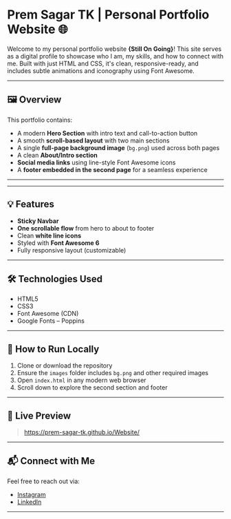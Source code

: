 # Prem Sagar TK | Personal Portfolio Website 🌐

Welcome to my personal portfolio website **{Still On Going}**! This site serves as a digital profile to showcase who I am, my skills, and how to connect with me. Built with just HTML and CSS, it's clean, responsive-ready, and includes subtle animations and iconography using Font Awesome.

---

## 🖼️ Overview

This portfolio contains:

- A modern **Hero Section** with intro text and call-to-action button
- A smooth **scroll-based layout** with two main sections
- A single **full-page background image** (`bg.png`) used across both pages
- A clean **About/Intro section**
- **Social media links** using line-style Font Awesome icons
- A **footer embedded in the second page** for a seamless experience

---

---

## 💡 Features

- **Sticky Navbar**
- **One scrollable flow** from hero to about to footer
- Clean **white line icons**
- Styled with **Font Awesome 6**
- Fully responsive layout (customizable)

---

## 🛠️ Technologies Used

- HTML5
- CSS3
- Font Awesome (CDN)
- Google Fonts – Poppins

---

## 🚀 How to Run Locally

1. Clone or download the repository
2. Ensure the `images` folder includes `bg.png` and other required images
3. Open `index.html` in any modern web browser
4. Scroll down to explore the second section and footer

---

## 🔗 Live Preview

> https://prem-sagar-tk.github.io/Website/

---

## 📬 Connect with Me

Feel free to reach out via:

- [Instagram](https://www.instagram.com/premsagar.tk/)
- [LinkedIn](https://www.linkedin.com/in/prem-sagar-t-k/)

---
